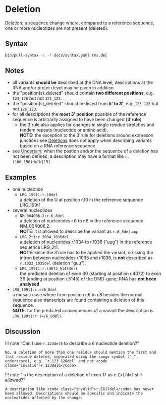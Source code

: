 # Deletion

<!-- ## Definition -->

Deletion: a sequence change where, compared to a reference sequence, one or more nucleotides are not present (deleted).

## Syntax

```sh exec="true"
bin/pull-syntax -c -f docs/syntax.yaml rna.del
```

## Notes

- all variants **should be** described at the DNA level, descriptions at the RNA and/or protein level may be given in addition
- the "position(s)\_deleted" should contain **two different positions**, e.g. `123_126` but not `123_123`.
- the "position(s)\_deleted" should be listed from **5' to 3'**, e.g. `123_126` but not `126_123`.
- for all descriptions the **most 3' position** possible of the reference sequence is arbitrarily assigned to have been changed (**3'rule**)
    - the 3'rule also applies for changes in single residue stretches and tandem repeats (nucleotide or amino acid).<br>
      **NOTE:** the exception to the 3'rule for deletions around exon/exon junctions see [Deletions](../DNA/deletion.md) does not apply when describing variants based on a RNA reference sequence.
- see [Uncertain](../uncertain.md); when the postion and/or the sequence of a deletion has not been defined, a description may have a format like `r.(100_150)delN[15]`.

## Examples

- one nucleotide
    - `LRG_199t1:r.10del`<br>
      a deletion of the U at position r.10 in the reference sequence LRG_199t1
- several nucleotides
    - `NM_004006.2:r.6_8del`<br>
      a deletion of nucleotides r.6 to r.8 in the reference sequence NM_004006.2.<br>
      **NOTE**: it is allowed to describe the variant as <code class="invalid">r.6_8deluug</code>.
    - `LRG_2t1:r.1034_1036del`<br>
      a deletion of nucleotides r.1034 to r.1036 ("uug") in the reference sequence LRG_2t1.<br>
      **NOTE**: since the 3'rule has to be applied the variant, crossing the intron between nucleotides r.1035 and r.1036, is **not** described as <code class="invalid">r.1033_1035del</code> (deletion "guu").
    - `LRG_199t1:r.(4072_5145del)`<br>
      the predicted deletion of exon 30 (starting at position r.4072) to exon 36 (ending at position r.5145) of the DMD-gene; RNA has **not been analysed**
- `LRG_199t1:r.=/6_8del`<br>
  a mosaic case where from position r.6 to r.8 besides the normal sequence also transcripts are found containing a deletion of this sequence.<br>
  **NOTE**: for the predicted consequences of a variant the description is `LRG_199t1:r.(=/6_8del)`.

## Discussion

!!! note "Can I use <code class="invalid">r.123del6</code> to describe a 6 nucleotide deletion?"

    No, a deletion of more than one residue should mention the first and last residue deleted, separated using the range symbol ("_", underscore), e.g. `r.123_128del` and not <code class="invalid">r.123del6</code>.

!!! note "Is the description of a deletion of exon 17 as <code class="invalid">r.EX17del</code> still allowed?"

    A description like <code class="invalid">r.EX17del</code> has never been allowed. Descriptions should be specific and indicate the nucleotides affected by the change.
